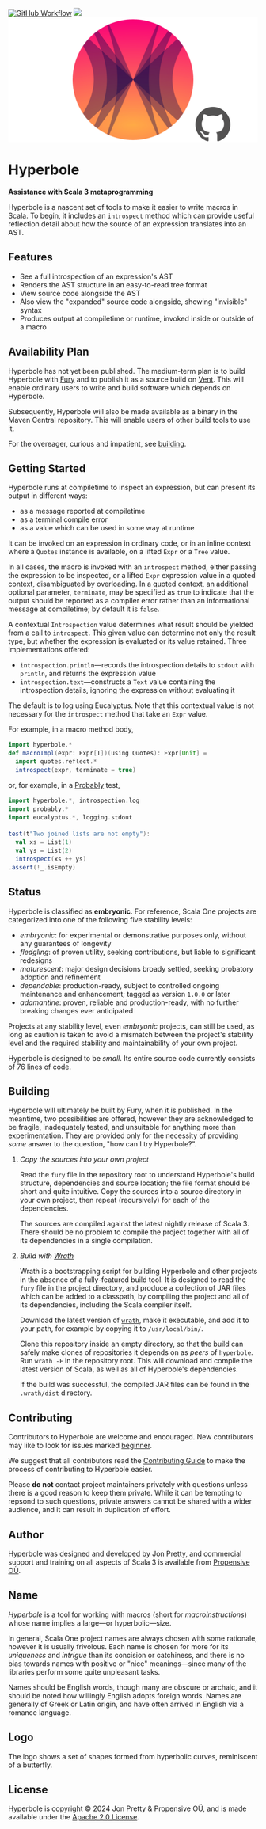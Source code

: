 [<img alt="GitHub Workflow" src="https://img.shields.io/github/actions/workflow/status/propensive/hyperbole/main.yml?style=for-the-badge" height="24">](https://github.com/propensive/hyperbole/actions)
[<img src="https://img.shields.io/discord/633198088311537684?color=8899f7&label=DISCORD&style=for-the-badge" height="24">](https://discord.gg/7b6mpF6Qcf)
<img src="/doc/images/github.png" valign="middle">

# Hyperbole

__Assistance with Scala 3 metaprogramming__

Hyperbole is a nascent set of tools to make it easier to write macros in Scala.
To begin, it includes an `introspect` method which can provide useful
reflection detail about how the source of an expression translates into an AST.

## Features

- See a full introspection of an expression's AST
- Renders the AST structure in an easy-to-read tree format
- View source code alongside the AST
- Also view the "expanded" source code alongside, showing "invisible" syntax
- Produces output at compiletime or runtime, invoked inside or outside of a macro


## Availability Plan

Hyperbole has not yet been published. The medium-term plan is to build Hyperbole
with [Fury](https://github.com/propensive/fury) and to publish it as a source build on
[Vent](https://github.com/propensive/vent). This will enable ordinary users to write and build
software which depends on Hyperbole.

Subsequently, Hyperbole will also be made available as a binary in the Maven
Central repository. This will enable users of other build tools to use it.

For the overeager, curious and impatient, see [building](#building).

## Getting Started

Hyperbole runs at compiletime to inspect an expression, but can present its
output in different ways:
- as a message reported at compiletime
- as a terminal compile error
- as a value which can be used in some way at runtime

It can be invoked on an expression in ordinary code, or in an inline context
where a `Quotes` instance is available, on a lifted `Expr` or a `Tree` value.

In all cases, the macro is invoked with an `introspect` method, either passing
the expression to be inspected, or a lifted `Expr` expression value in a quoted
context, disambiguated by overloading. In a quoted context, an additional
optional parameter, `terminate`, may be specified as `true` to indicate that
the output should be reported as a compiler error rather than an informational
message at compiletime; by default it is `false`.

A contextual `Introspection` value determines what result should be yielded
from a call to `introspect`. This given value can determine not only the result
type, but whether the expression is evaluated or its value retained. Three
implementations offered:

- `introspection.println`—records the introspection details to `stdout` with
  `println`, and returns the expression value
- `introspection.text`—constructs a `Text` value containing the introspection
  details, ignoring the expression without evaluating it

The default is to log using Eucalyptus. Note that this contextual value is not
necessary for the `introspect` method that take an `Expr` value.

For example, in a macro method body,
```scala
import hyperbole.*
def macroImpl(expr: Expr[T])(using Quotes): Expr[Unit] =
  import quotes.reflect.*
  introspect(expr, terminate = true)
```
or, for example, in a [Probably](https://github.com/propensive/probably/) test,
```scala
import hyperbole.*, introspection.log
import probably.*
import eucalyptus.*, logging.stdout

test(t"Two joined lists are not empty"):
  val xs = List(1)
  val ys = List(2)
  introspect(xs ++ ys)
.assert(!_.isEmpty)

```





## Status

Hyperbole is classified as __embryonic__. For reference, Scala One projects are
categorized into one of the following five stability levels:

- _embryonic_: for experimental or demonstrative purposes only, without any guarantees of longevity
- _fledgling_: of proven utility, seeking contributions, but liable to significant redesigns
- _maturescent_: major design decisions broady settled, seeking probatory adoption and refinement
- _dependable_: production-ready, subject to controlled ongoing maintenance and enhancement; tagged as version `1.0.0` or later
- _adamantine_: proven, reliable and production-ready, with no further breaking changes ever anticipated

Projects at any stability level, even _embryonic_ projects, can still be used,
as long as caution is taken to avoid a mismatch between the project's stability
level and the required stability and maintainability of your own project.

Hyperbole is designed to be _small_. Its entire source code currently consists
of 76 lines of code.

## Building

Hyperbole will ultimately be built by Fury, when it is published. In the
meantime, two possibilities are offered, however they are acknowledged to be
fragile, inadequately tested, and unsuitable for anything more than
experimentation. They are provided only for the necessity of providing _some_
answer to the question, "how can I try Hyperbole?".

1. *Copy the sources into your own project*
   
   Read the `fury` file in the repository root to understand Hyperbole's build
   structure, dependencies and source location; the file format should be short
   and quite intuitive. Copy the sources into a source directory in your own
   project, then repeat (recursively) for each of the dependencies.

   The sources are compiled against the latest nightly release of Scala 3.
   There should be no problem to compile the project together with all of its
   dependencies in a single compilation.

2. *Build with [Wrath](https://github.com/propensive/wrath/)*

   Wrath is a bootstrapping script for building Hyperbole and other projects in
   the absence of a fully-featured build tool. It is designed to read the `fury`
   file in the project directory, and produce a collection of JAR files which can
   be added to a classpath, by compiling the project and all of its dependencies,
   including the Scala compiler itself.
   
   Download the latest version of
   [`wrath`](https://github.com/propensive/wrath/releases/latest), make it
   executable, and add it to your path, for example by copying it to
   `/usr/local/bin/`.

   Clone this repository inside an empty directory, so that the build can
   safely make clones of repositories it depends on as _peers_ of `hyperbole`.
   Run `wrath -F` in the repository root. This will download and compile the
   latest version of Scala, as well as all of Hyperbole's dependencies.

   If the build was successful, the compiled JAR files can be found in the
   `.wrath/dist` directory.

## Contributing

Contributors to Hyperbole are welcome and encouraged. New contributors may like
to look for issues marked
[beginner](https://github.com/propensive/hyperbole/labels/beginner).

We suggest that all contributors read the [Contributing
Guide](/contributing.md) to make the process of contributing to Hyperbole
easier.

Please __do not__ contact project maintainers privately with questions unless
there is a good reason to keep them private. While it can be tempting to
repsond to such questions, private answers cannot be shared with a wider
audience, and it can result in duplication of effort.

## Author

Hyperbole was designed and developed by Jon Pretty, and commercial support and
training on all aspects of Scala 3 is available from [Propensive
O&Uuml;](https://propensive.com/).



## Name

_Hyperbole_ is a tool for working with macros (short for _macroinstructions_) whose name implies a large—or hyperbolic—size.

In general, Scala One project names are always chosen with some rationale,
however it is usually frivolous. Each name is chosen for more for its
_uniqueness_ and _intrigue_ than its concision or catchiness, and there is no
bias towards names with positive or "nice" meanings—since many of the libraries
perform some quite unpleasant tasks.

Names should be English words, though many are obscure or archaic, and it
should be noted how willingly English adopts foreign words. Names are generally
of Greek or Latin origin, and have often arrived in English via a romance
language.

## Logo

The logo shows a set of shapes formed from hyperbolic curves, reminiscent of a butterfly.

## License

Hyperbole is copyright &copy; 2024 Jon Pretty & Propensive O&Uuml;, and
is made available under the [Apache 2.0 License](/license.md).

